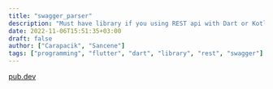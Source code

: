 ```yaml
---
title: "swagger_parser"
description: "Must have library if you using REST api with Dart or Kotlin"
date: 2022-11-06T15:51:35+03:00
draft: false
author: ["Carapacik", "Sancene"]
tags: ["programming", "flutter", "dart", "library", "rest", "swagger"]
---
```


[pub.dev](https://pub.dev/packages/swagger_parser)
